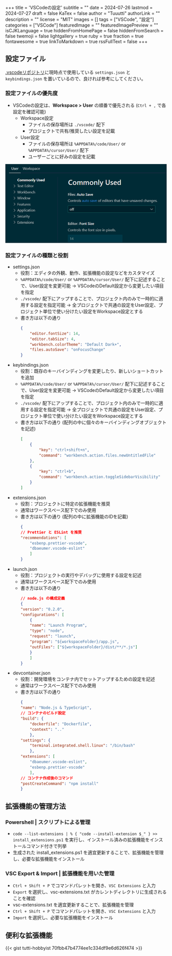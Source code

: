 +++
title = 'VSCodeの設定'
subtitle = ""
date = 2024-07-26
lastmod = 2024-07-27
draft = false
KaTex = false
author = "Tuuutti"
authorLink = ""
description = ""
license = "MIT"
images = []
tags = ["VSCode", "設定"]
categories = ["VSCode"]
featuredImage = ""
featuredImagePreview = ""
isCJKLanguage = true
hiddenFromHomePage = false
hiddenFromSearch = false
twemoji = false
lightgallery = true
ruby = true
fraction = true
fontawesome = true
linkToMarkdown = true
rssFullText = false
+++

<!--more-->

## 設定ファイル

[.vscodeリポジトリ](https://github.com/tutti-hobbyist/.vscode)に現時点で使用している `settings.json` と `keybindings.json` を置いているので、良ければ参考にしてください。

### 設定ファイルの優先度
- VSCodeの設定は、**Workspace > User** の順番で優先される (`Ctrl + ,` で各設定を確認可能)
    - Workspace設定
        - ファイルの保存場所は `./vscode/` 配下
        - プロジェクトで共有/推奨したい設定を記載
    - User設定
        - ファイルの保存場所は `%APPDATA%/code/User/` or `%APPDATA%/cursor/User/` 配下
        - ユーザーごとに好みの設定を記載

![VSCodeの設定画面](setting.png "VSCodeの設定画面")

### 設定ファイルの種類と役割
- settings.json
    - 役割：エディタの外観、動作、拡張機能の設定などをカスタマイズ
    - `%APPDATA%/code/User/` or `%APPDATA%/cursor/User/` 配下に記述することで、User設定を変更可能
        → VSCodeのDefault設定から変更したい項目を指定
    - `./vscode/` 配下にアップすることで、プロジェクト内のみで一時的に適用する設定を指定可能
        → 全プロジェクトで共通の設定をUser設定、プロジェクト単位で使い分けたい設定をWorkspace設定とする
    - 書き方は以下の通り
        ```json
        {
            "editor.fontSize": 14,
            "editor.tabSize": 4,
            "workbench.colorTheme": "Default Dark+",
            "files.autoSave": "onFocusChange"
        }
        ```
- keybindings.json
    - 役割：既存のキーバインディングを変更したり、新しいショートカットを追加
    - `%APPDATA%/code/User/` or `%APPDATA%/cursor/User/` 配下に記述することで、User設定を変更可能
        → VSCodeのDefault設定から変更したい項目を指定
    - `./vscode/` 配下にアップすることで、プロジェクト内のみで一時的に適用する設定を指定可能
        → 全プロジェクトで共通の設定をUser設定、プロジェクト単位で使い分けたい設定をWorkspace設定とする
    - 書き方は以下の通り (配列の中に個々のキーバインディングオブジェクトを記述)
        ```json
        [
            {
                "key": "ctrl+shift+n",
                "command": "workbench.action.files.newUntitledFile"
            },
            {
                "key": "ctrl+b",
                "command": "workbench.action.toggleSidebarVisibility"
            }
        ]
        ```
- extensions.json
    - 役割：プロジェクトに特定の拡張機能を推奨
    - 通常はワークスペース配下でのみ使用
    - 書き方は以下の通り (配列の中に拡張機能のIDを記載)
        ```json
        {
        // Prettier と ESLint を推奨
        "recommendations": [
            "esbenp.prettier-vscode",
            "dbaeumer.vscode-eslint"
            ]
        }
        ```
- launch.json
    - 役割：プロジェクトの実行やデバッグに使用する設定を記述
    - 通常はワークスペース配下でのみ使用
    - 書き方は以下の通り
        ```json
        // node.js の構成定義
        {
        "version": "0.2.0",
        "configurations": [
            {
            "name": "Launch Program",
            "type": "node",
            "request": "launch",
            "program": "${workspaceFolder}/app.js",
            "outFiles": ["${workspaceFolder}/dist/**/*.js"]
            }
            ]
        }
        ```
- devcontainer.json
    - 役割：開発環境をコンテナ内でセットアップするための設定を記述
    - 通常はワークスペース配下でのみ使用
    - 書き方は以下の通り
        ```json
        {
        "name": "Node.js & TypeScript",
        // コンテナのビルド設定
        "build": {
            "dockerfile": "Dockerfile",
            "context": ".."
            },
        "settings": {
            "terminal.integrated.shell.linux": "/bin/bash"
            },
        "extensions": [
            "dbaeumer.vscode-eslint",
            "esbenp.prettier-vscode"
            ],
        // コンテナ作成後のコマンド
        "postCreateCommand": "npm install"
        }
        ```

## 拡張機能の管理方法

### Powershell | スクリプトによる管理
- `code --list-extensions | % { "code --install-extension $_" } >> install_extensions.ps1` を実行し、インストール済みの拡張機能をインストールコマンド付きで列挙
- 生成された install_extensions.ps1 を適宜更新することで、拡張機能を管理し、必要な拡張機能をインストール

### VSC Export & Import | 拡張機能を用いた管理
- `Ctrl + Shift + P` でコマンドパレットを開き、`VSC Extensions` と入力
- `Export` を選択し、vsc-extensions.txt がカレントディレクトリに生成されることを確認
- vsc-extensions.txt を適宜更新することで、拡張機能を管理
- `Ctrl + Shift + P` でコマンドパレットを開き、`VSC Extensions` と入力
- `Import` を選択し、必要な拡張機能をインストール

## 便利な拡張機能
{{< gist tutti-hobbyist 70fbb47b4774ee1c334df9e6d626f474 >}}
